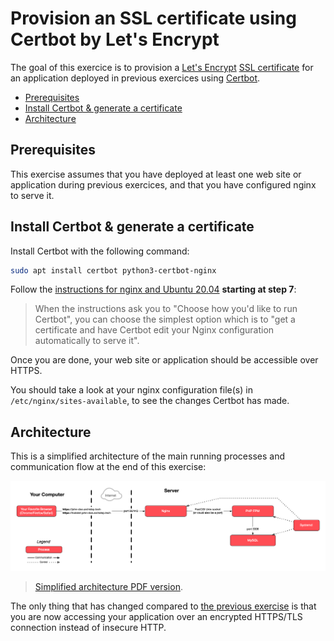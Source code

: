 # Provision an SSL certificate using Certbot by Let's Encrypt

The goal of this exercice is to provision a [Let's Encrypt][letsencrypt] [SSL
certificate][certificate] for an application deployed in previous exercices
using [Certbot][certbot].

<!-- START doctoc generated TOC please keep comment here to allow auto update -->
<!-- DON'T EDIT THIS SECTION, INSTEAD RE-RUN doctoc TO UPDATE -->

- [Prerequisites](#prerequisites)
- [Install Certbot & generate a certificate](#install-certbot--generate-a-certificate)
- [Architecture](#architecture)

<!-- END doctoc generated TOC please keep comment here to allow auto update -->

## Prerequisites

This exercise assumes that you have deployed at least one web site or
application during previous exercices, and that you have configured nginx to
serve it.

## Install Certbot & generate a certificate

Install Certbot with the following command:

```bash
sudo apt install certbot python3-certbot-nginx
```

Follow the [instructions for nginx and Ubuntu
20.04](https://certbot.eff.org/instructions?ws=nginx&os=ubuntufocal) **starting
at step 7**:

> When the instructions ask you to "Choose how you'd like to run Certbot", you
> can choose the simplest option which is to "get a certificate and have Certbot
> edit your Nginx configuration automatically to serve it".

Once you are done, your web site or application should be accessible over HTTPS.

You should take a look at your nginx configuration file(s) in
`/etc/nginx/sites-available`, to see the changes Certbot has made.

## Architecture

This is a simplified architecture of the main running processes and
communication flow at the end of this exercise:

![Simplified architecture](certbot-deployment-simplified.png)

> [Simplified architecture PDF version](certbot-deployment-simplified.pdf).

The only thing that has changed compared to [the previous
exercise](./nginx-php-fpm-deployment.md#architecture) is that you are now
accessing your application over an encrypted HTTPS/TLS connection instead of
insecure HTTP.

[certbot]: https://certbot.eff.org
[certificate]: https://en.wikipedia.org/wiki/Public_key_certificate
[letsencrypt]: https://letsencrypt.org
